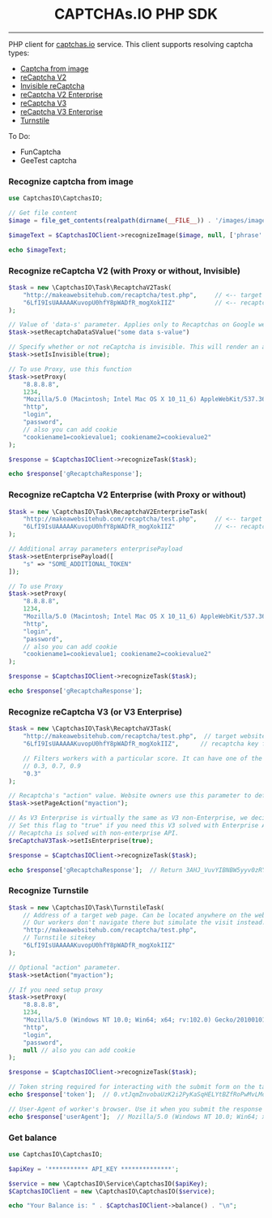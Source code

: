 <p align="center">
  <h1 align="center">CAPTCHAs.IO PHP SDK</h1>
</p>

---


PHP client for  [captchas.io](https://captchas.io) service.
This client supports resolving captcha types:
 - [Captcha from image](#recognize-captcha-from-image)
 - [reCaptcha V2](#recognize-recaptcha-v2-with-proxy-or-without-invisible)
 - [Invisible reCaptcha](#recognize-recaptcha-v2-with-proxy-or-without-invisible)
 - [reCaptcha V2 Enterprise](#recognize-recaptcha-v2-enterprise-with-proxy-or-without)
 - [reCaptcha V3](#recognize-captcha-from-image)
 - [reCaptcha V3 Enterprise](#recognize-recaptcha-v3-or-v3-enterprise)
 - [Turnstile](#recognize-turnstile)

To Do:
 - FunCaptcha
 - GeeTest captcha

### Recognize captcha from image

```php
use CaptchasIO\CaptchasIO;

// Get file content
$image = file_get_contents(realpath(dirname(__FILE__)) . '/images/image.jpg');

$imageText = $CaptchasIOClient->recognizeImage($image, null, ['phrase' => 0, 'numeric' => 0], 'en');

echo $imageText;
```



### Recognize reCaptcha V2 (with Proxy or without, Invisible)

```php
$task = new \CaptchasIO\Task\RecaptchaV2Task(
    "http://makeawebsitehub.com/recaptcha/test.php",     // <-- target website address
    "6LfI9IsUAAAAAKuvopU0hfY8pWADfR_mogXokIIZ"           // <-- recaptcha key from target website
);

// Value of 'data-s' parameter. Applies only to Recaptchas on Google web sites.
$task->setRecaptchaDataSValue("some data s-value")

// Specify whether or not reCaptcha is invisible. This will render an appropriate widget for our workers. 
$task->setIsInvisible(true);

// To use Proxy, use this function
$task->setProxy(
    "8.8.8.8",
    1234,
    "Mozilla/5.0 (Macintosh; Intel Mac OS X 10_11_6) AppleWebKit/537.36 (KHTML, like Gecko) Chrome/52.0.2743.116",
    "http",
    "login",
    "password",
    // also you can add cookie
    "cookiename1=cookievalue1; cookiename2=cookievalue2" 
);

$response = $CaptchasIOClient->recognizeTask($task);

echo $response['gRecaptchaResponse'];
```


### Recognize reCaptcha V2 Enterprise (with Proxy or without)

```php
$task = new \CaptchasIO\Task\RecaptchaV2EnterpriseTask(
    "http://makeawebsitehub.com/recaptcha/test.php",     // <-- target website address
    "6LfI9IsUAAAAAKuvopU0hfY8pWADfR_mogXokIIZ"           // <-- recaptcha key from target website
);

// Additional array parameters enterprisePayload
$task->setEnterprisePayload([
    "s" => "SOME_ADDITIONAL_TOKEN"
]);

// To use Proxy
$task->setProxy(
    "8.8.8.8",
    1234,
    "Mozilla/5.0 (Macintosh; Intel Mac OS X 10_11_6) AppleWebKit/537.36 (KHTML, like Gecko) Chrome/52.0.2743.116",
    "http",
    "login",
    "password",
    // also you can add cookie
    "cookiename1=cookievalue1; cookiename2=cookievalue2" 
);

$response = $CaptchasIOClient->recognizeTask($task);

echo $response['gRecaptchaResponse'];
```



### Recognize reCaptcha V3 (or V3 Enterprise)

```php
$task = new \CaptchasIO\Task\RecaptchaV3Task(
    "http://makeawebsitehub.com/recaptcha/test.php",  // target website address
    "6LfI9IsUAAAAAKuvopU0hfY8pWADfR_mogXokIIZ",      // recaptcha key from target website

    // Filters workers with a particular score. It can have one of the following values:
    // 0.3, 0.7, 0.9
    "0.3"
);

// Recaptcha's "action" value. Website owners use this parameter to define what users are doing on the page.
$task->setPageAction("myaction");

// As V3 Enterprise is virtually the same as V3 non-Enterprise, we decided to roll out it’s support within the usual V3 tasks.
// Set this flag to "true" if you need this V3 solved with Enterprise API. Default value is "false" and
// Recaptcha is solved with non-enterprise API.
$reCaptchaV3Task->setIsEnterprise(true);

$response = $CaptchasIOClient->recognizeTask($task);

echo $response['gRecaptchaResponse'];  // Return 3AHJ_VuvYIBNBW5yyv0zRYJ75VkOKvhKj9_xGBJKnQimF72rfoq3Iy-DyGHMwLAo6a3
```



### Recognize Turnstile

```php
$task = new \CaptchasIO\Task\TurnstileTask(
    // Address of a target web page. Can be located anywhere on the web site, even in a member area.
    // Our workers don't navigate there but simulate the visit instead.
    "http://makeawebsitehub.com/recaptcha/test.php",
    // Turnstile sitekey
    "6LfI9IsUAAAAAKuvopU0hfY8pWADfR_mogXokIIZ"
);

// Optional "action" parameter.
$task->setAction("myaction");

// If you need setup proxy
$task->setProxy(
    "8.8.8.8",
    1234,
    "Mozilla/5.0 (Windows NT 10.0; Win64; x64; rv:102.0) Gecko/20100101 Firefox/102.0",
    "http",
    "login",
    "password",
    null // also you can add cookie
);

$response = $CaptchasIOClient->recognizeTask($task);

// Token string required for interacting with the submit form on the target website.
echo $response['token'];  // 0.vtJqmZnvobaUzK2i2PyKaSqHELYtBZfRoPwMvLMdA81WL_9G0vCO3y2VQVIeVplG0mxYF7uX.......

// User-Agent of worker's browser. Use it when you submit the response token.
echo $response['userAgent'];  // Mozilla/5.0 (Windows NT 10.0; Win64; x64; rv:102.0) Gecko/20100101 Firefox/102.0
```



### Get balance
```php
use CaptchasIO\CaptchasIO;

$apiKey = '*********** API_KEY **************';

$service = new \CaptchasIO\Service\CaptchasIO($apiKey);
$CaptchasIOClient = new \CaptchasIO\CaptchasIO($service);

echo "Your Balance is: " . $CaptchasIOClient->balance() . "\n";
```
